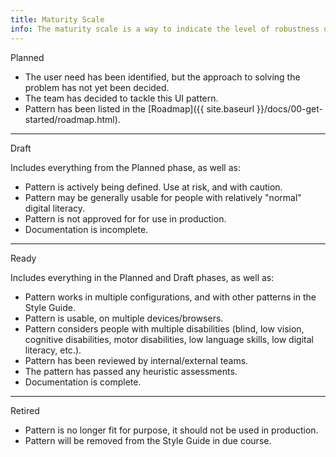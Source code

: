 ```yaml
---
title: Maturity Scale
info: The maturity scale is a way to indicate the level of robustness of any pattern in the styleguide. New patterns should be released into the styleguide following these principles, assess each pattern independently.
---
```


<span class="sg_label planned">Planned</span>

- The user need has been identified, but the approach to solving the problem has not yet been decided.
- The team has decided to tackle this UI pattern.
- Pattern has been listed in the [Roadmap]({{ site.baseurl }}/docs/00-get-started/roadmap.html).

____

<span class="sg_label draft">Draft</span>

Includes everything from the Planned phase, as well as:

- Pattern is actively being defined. Use at risk, and with caution.
- Pattern may be generally usable for people with relatively "normal" digital literacy.
- Pattern is not approved for for use in production. 
- Documentation is incomplete. 

___

<span class="sg_label ready">Ready</span>

Includes everything in the Planned and Draft phases, as well as:

- Pattern works in multiple configurations, and with other patterns in the Style Guide.
- Pattern is usable, on multiple devices/browsers.
- Pattern considers people with multiple disabilities (blind, low vision, cognitive disabilities, motor disabilities, low language skills, low digital literacy, etc.).
- Pattern has been reviewed by internal/external teams.
- The pattern has passed any heuristic assessments.
- Documentation is complete.

___

<span class="sg_label retired">Retired</span>

- Pattern is no longer fit for purpose, it should not be used in production.
- Pattern will be removed from the Style Guide in due course.